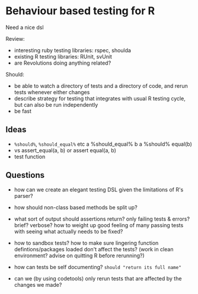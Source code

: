 Behaviour based testing for R
==============================

Need a nice dsl

Review: 

  * interesting ruby testing libraries: rspec, shoulda
  * existing R testing libraries: RUnit, svUnit
  * are Revolutions doing anything related?
  
Should:

* be able to watch a directory of tests and a directory of code, and rerun tests whenever either changes
* describe strategy for testing that integrates with usual R testing cycle, but can also be run independently
* be fast
  
Ideas
-----

* `%should%`, `%should_equal%` etc
      a %should_equal% b
      a %should% equal(b)
* vs assert_equal(a, b) or assert equal(a, b)
* test function
      
Questions
-----------

* how can we create an elegant testing DSL given the limitations of R's parser?

* how should non-class based methods be split up?

* what sort of output should assertions return? only failing tests & errors? brief? verbose?  how to weight up good feeling of many passing tests with seeing what actually needs to be fixed?

* how to sandbox tests?  how to make sure lingering function defintions/packages loaded don't affect the tests?  (work in clean environment?  advise on quitting R before rerunning?)

* how can tests be self documenting?   `should "return its full name"`

* can we (by using codetools) only rerun tests that are affected by the changes we made?